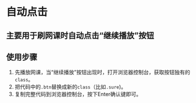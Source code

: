 # 自动点击

## 主要用于刷网课时自动点击“继续播放”按钮

## 使用步骤
1. 先播放网课，当“继续播放”按钮出现时，打开浏览器控制台，获取按钮独有的`class`。
2. 把代码中的`.btn`替换成新的`class`（比如`.sure`)。
3. 复制完整代码到浏览器控制台，按下Enter确认键即可。
